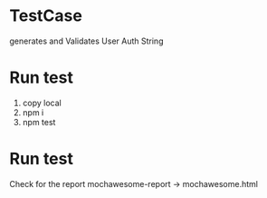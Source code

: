 # TestCase

generates and Validates User Auth String

# Run test

1. copy local
2. npm i
3. npm test

# Run test

Check for the report mochawesome-report -> mochawesome.html

